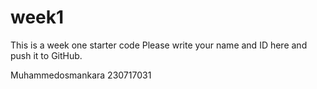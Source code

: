 # week1
This is a week one starter code 
Please write your name and ID here and push it to GitHub.

Muhammedosmankara  230717031
